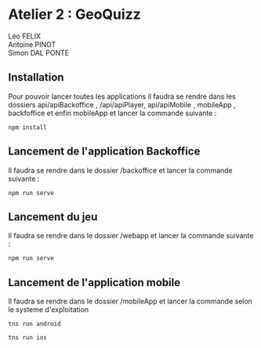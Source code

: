 # Atelier 2 : GeoQuizz

Léo FELIX  
Antoine PINOT  
Simon DAL PONTE

## Installation

Pour pouvoir lancer toutes les applications il faudra se rendre dans les dossiers api/apiBackoffice , /api/apiPlayer, 
api/apiMobile , mobileApp , backfoffice et enfin mobileApp  et lancer la commande suivante :

```
npm install
```

## Lancement de l'application Backoffice

Il faudra se rendre dans le dossier /backoffice et lancer la commande suivante :

```
npm run serve 
```

## Lancement du jeu

Il faudra se rendre dans le dossier /webapp et lancer la commande suivante :

```
npm run serve 
```

## Lancement de l'application mobile

Il faudra se rendre dans le dossier /mobileApp et lancer la commande selon le systeme d'exploitation

```
tns run android
```

```
tns run ios
```
